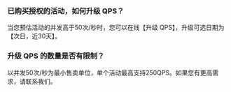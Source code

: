
### 已购买授权的活动，如何升级 QPS？
当您预估活动的并发高于50次/秒时，您可以在线【升级 QPS】，升级可选日期为 【次日，近30天】。

### 升级 QPS 的数量是否有限制？
以并发50次/秒为最小售卖单位，单个活动最高支持250QPS。如果您有更高需求，请联系我们。
